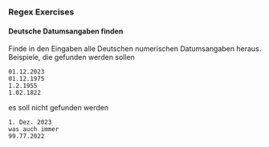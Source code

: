 ### Regex Exercises

#### Deutsche Datumsangaben finden

Finde in den Eingaben alle Deutschen numerischen Datumsangaben heraus. Beispiele, die gefunden werden sollen

```plain
01.12.2023
01.12.1975
1.2.1955
1.02.1822
```

es soll nicht gefunden werden

```plain
1. Dez. 2023
was auch immer
99.77.2022
```



